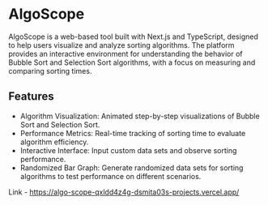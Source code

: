 # AlgoScope

AlgoScope is a web-based tool built with Next.js and TypeScript, designed to help users visualize and analyze sorting algorithms. The platform provides an interactive environment for understanding the behavior of Bubble Sort and Selection Sort algorithms, with a focus on measuring and comparing sorting times.

## Features
- Algorithm Visualization: Animated step-by-step visualizations of Bubble Sort and Selection Sort.
- Performance Metrics: Real-time tracking of sorting time to evaluate algorithm efficiency.
- Interactive Interface: Input custom data sets and observe sorting performance.
- Randomized Bar Graph: Generate randomized data sets for sorting algorithms to test performance on different scenarios.


Link - https://algo-scope-qxldd4z4g-dsmita03s-projects.vercel.app/
